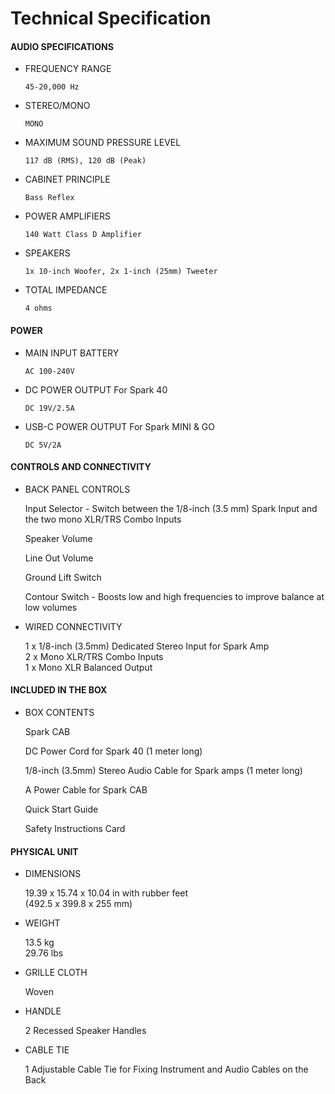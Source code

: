 # Technical Specification

#### AUDIO SPECIFICATIONS

- FREQUENCY RANGE

	  45-20,000 Hz

- STEREO/MONO

	  MONO


- MAXIMUM SOUND PRESSURE LEVEL

	  117 dB (RMS), 120 dB (Peak)


- CABINET PRINCIPLE

	  Bass Reflex


- POWER AMPLIFIERS

	  140 Watt Class D Amplifier


- SPEAKERS

	  1x 10-inch Woofer, 2x 1-inch (25mm) Tweeter


- TOTAL IMPEDANCE

	  4 ohms  

#### POWER  

- MAIN INPUT BATTERY

	  AC 100-240V


- DC POWER OUTPUT For Spark 40

	  DC 19V/2.5A


- USB-C POWER OUTPUT For Spark MINI & GO

	  DC 5V/2A

#### **CONTROLS AND CONNECTIVITY**

- BACK PANEL CONTROLS

	Input Selector - Switch between the 1/8-inch (3.5 mm) Spark Input and the two mono XLR/TRS Combo Inputs  
	
	Speaker Volume  
	
	Line Out Volume  
	
	Ground Lift Switch  
	
	Contour Switch - Boosts low and high frequencies to improve balance at low volumes  
  

- WIRED CONNECTIVITY

	1 x 1/8-inch (3.5mm) Dedicated Stereo Input for Spark Amp  
	2 x Mono XLR/TRS Combo Inputs   
	1 x Mono XLR Balanced Output  
  

#### INCLUDED IN THE BOX

- BOX CONTENTS

	Spark CAB  
	
	DC Power Cord for Spark 40 (1 meter long)  
	
	1/8-inch (3.5mm) Stereo Audio Cable for Spark amps (1 meter long)  
	
	A Power Cable for Spark CAB  
	
	Quick Start Guide  
	
	Safety Instructions Card  

#### PHYSICAL UNIT

- DIMENSIONS

	19.39 x 15.74 x 10.04 in with rubber feet  
	(492.5 x 399.8 x 255 mm)


- WEIGHT

	13.5 kg  
	29.76 lbs


- GRILLE CLOTH

	Woven 


- HANDLE

	2 Recessed Speaker Handles


- CABLE TIE

	1 Adjustable Cable Tie for Fixing Instrument and Audio Cables on the Back
